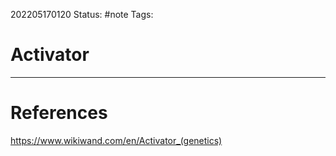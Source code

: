 202205170120
Status: #note
Tags:

# Activator




---
# References
https://www.wikiwand.com/en/Activator_(genetics)